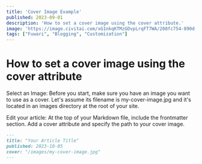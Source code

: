 ```yaml
---
title: 'Cover Image Example'
published: 2023-09-01
description: 'How to set a cover image using the cover attribute.'
image: 'https://image.civitai.com/xG1nkqKTMzGDvpLrqFT7WA/208fc754-890d-4adb-9753-2c963332675d/width=2048/01651-1456859105-(colour_1.5),girl,_Blue,yellow,green,cyan,purple,red,pink,_best,8k,UHD,masterpiece,male%20focus,%201boy,gloves,%20ponytail,%20long%20hair,.jpeg'
tags: ["Fuwari", "Blogging", "Customization"]
---
```


# How to set a cover image using the cover attribute

Select an Image: Before you start, make sure you have an image you want to use as a cover. Let's assume its filename is my-cover-image.jpg and it's located in an images directory at the root of your site.

Edit your article: At the top of your Markdown file, include the frontmatter section. Add a cover attribute and specify the path to your cover image.

```markdown
---
title: "Your Article Title"
published: 2023-10-05
cover: "/images/my-cover-image.jpg"
---
```
